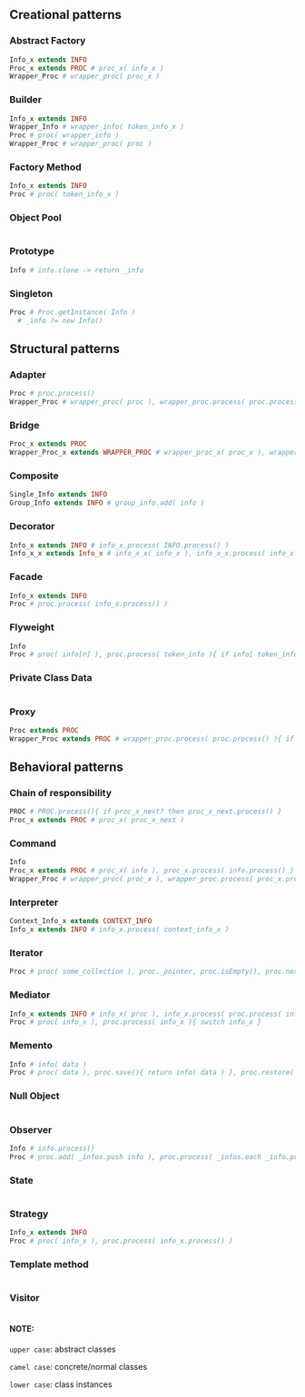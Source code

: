 ## Creational patterns
### Abstract Factory
```coffeescript
Info_x extends INFO
Proc_x extends PROC # proc_x( info_x )
Wrapper_Proc # wrapper_proc( proc_x )
```

### Builder
```coffeescript
Info_x extends INFO
Wrapper_Info # wrapper_info( token_info_x )
Proc # proc( wrapper_info )
Wrapper_Proc # wrapper_proc( proc )
```

### Factory Method
```coffeescript
Info_x extends INFO
Proc # proc( token_info_x )
```

### Object Pool
```coffeescript

```

### Prototype
```coffeescript
Info # info.clone -> return _info
```

### Singleton
```coffeescript
Proc # Proc.getInstance( Info )
  # _info ?= new Info()
```

## Structural patterns
### Adapter
```coffeescript
Proc # proc.process()
Wrapper_Proc # wrapper_proc( proc ), wrapper_proc.process( proc.process() )
```

### Bridge
```coffeescript
Proc_x extends PROC
Wrapper_Proc_x extends WRAPPER_PROC # wrapper_proc_x( proc_x ), wrapper_proc_x.process( proc_x.process() )
```

### Composite
```coffeescript
Single_Info extends INFO
Group_Info extends INFO # group_info.add( info )
```

### Decorator
```coffeescript
Info_x extends INFO # info_x.process( INFO.process() )
Info_x_x extends Info_x # info_x_x( info_x ), info_x_x.process( info_x.process() )
```

### Facade
```coffeescript
Info_x extends INFO
Proc # proc.process( info_x.process() )
```

### Flyweight
```coffeescript
Info
Proc # proc( info[n] ), proc.process( token_info ){ if info[ token_info ] ?= new Info() }
```

### Private Class Data
```coffeescript

```

### Proxy
```coffeescript
Proc extends PROC
Wrapper_Proc extends PROC # wrapper_proc.process( proc.process() ){ if proc ?= new Proc() }
```

## Behavioral patterns
### Chain of responsibility
```coffeescript
PROC # PROC.process(){ if proc_x_next? then proc_x_next.process() }
Proc_x extends PROC # proc_x( proc_x_next )
```

### Command
```coffeescript
Info
Proc_x extends PROC # proc_x( info ), proc_x.process( info.process() )
Wrapper_Proc # wrapper_proc( proc_x ), wrapper_proc.process( proc_x.process() )
```

### Interpreter
```coffeescript
Context_Info_x extends CONTEXT_INFO
Info_x extends INFO # info_x.process( context_info_x )
```

### Iterator
```coffeescript
Proc # proc( some_collection ), proc._pointer, proc.isEmpty(), proc.next()
```

### Mediator
```coffeescript
Info_x extends INFO # info_x( proc ), info_x.process( proc.process( info_x ) )
Proc # proc( info_x ), proc.process( info_x ){ switch info_x }
```

### Memento
```coffeescript
Info # info( data )
Proc # proc( data ), proc.save(){ return info( data ) }, proc.restore( info ){ proc.data = info.data }
```

### Null Object
```coffeescript

```

### Observer
```coffeescript
Info # info.process()
Proc # proc.add( _infos.push info ), proc.process( _infos.each _info.process() )
```

### State
```coffeescript

```

### Strategy
```coffeescript
Info_x extends INFO
Proc # proc( info_x ), proc.process( info_x.process() )
```

### Template method
```coffeescript

```

### Visitor
```coffeescript

```

#### NOTE:

`upper case`: abstract classes

`camel case`: concrete/normal classes

`lower case`: class instances
